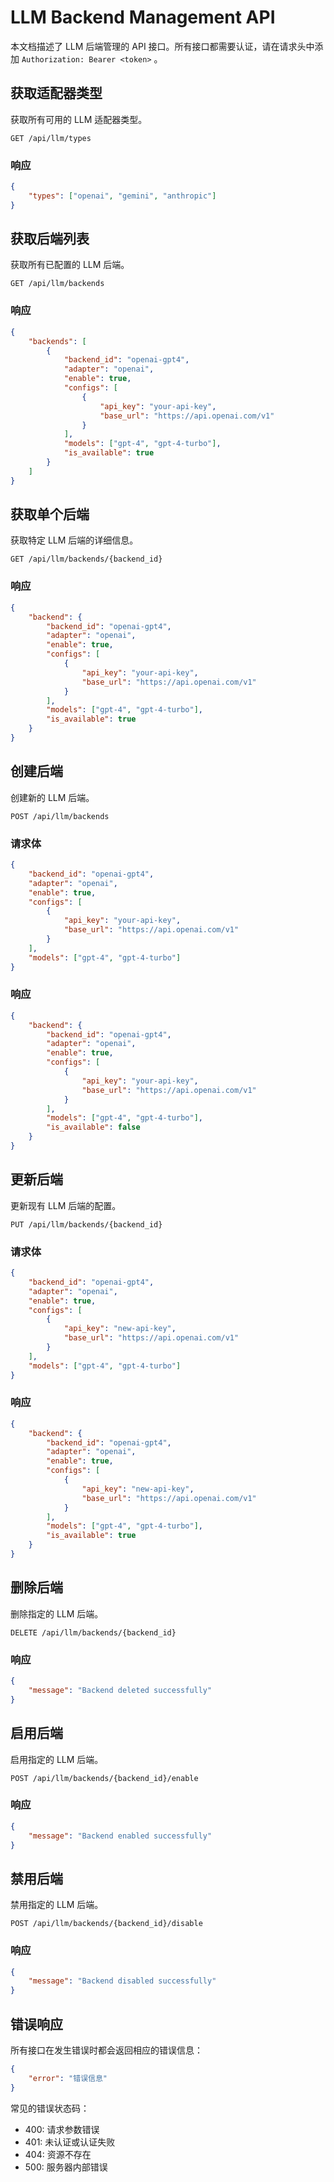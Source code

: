# LLM Backend Management API

本文档描述了 LLM 后端管理的 API 接口。所有接口都需要认证，请在请求头中添加 `Authorization: Bearer <token>` 。

## 获取适配器类型

获取所有可用的 LLM 适配器类型。

```
GET /api/llm/types
```

### 响应

```json
{
    "types": ["openai", "gemini", "anthropic"]
}
```

## 获取后端列表

获取所有已配置的 LLM 后端。

```
GET /api/llm/backends
```

### 响应

```json
{
    "backends": [
        {
            "backend_id": "openai-gpt4",
            "adapter": "openai",
            "enable": true,
            "configs": [
                {
                    "api_key": "your-api-key",
                    "base_url": "https://api.openai.com/v1"
                }
            ],
            "models": ["gpt-4", "gpt-4-turbo"],
            "is_available": true
        }
    ]
}
```

## 获取单个后端

获取特定 LLM 后端的详细信息。

```
GET /api/llm/backends/{backend_id}
```

### 响应

```json
{
    "backend": {
        "backend_id": "openai-gpt4",
        "adapter": "openai",
        "enable": true,
        "configs": [
            {
                "api_key": "your-api-key",
                "base_url": "https://api.openai.com/v1"
            }
        ],
        "models": ["gpt-4", "gpt-4-turbo"],
        "is_available": true
    }
}
```

## 创建后端

创建新的 LLM 后端。

```
POST /api/llm/backends
```

### 请求体

```json
{
    "backend_id": "openai-gpt4",
    "adapter": "openai",
    "enable": true,
    "configs": [
        {
            "api_key": "your-api-key",
            "base_url": "https://api.openai.com/v1"
        }
    ],
    "models": ["gpt-4", "gpt-4-turbo"]
}
```

### 响应

```json
{
    "backend": {
        "backend_id": "openai-gpt4",
        "adapter": "openai",
        "enable": true,
        "configs": [
            {
                "api_key": "your-api-key",
                "base_url": "https://api.openai.com/v1"
            }
        ],
        "models": ["gpt-4", "gpt-4-turbo"],
        "is_available": false
    }
}
```

## 更新后端

更新现有 LLM 后端的配置。

```
PUT /api/llm/backends/{backend_id}
```

### 请求体

```json
{
    "backend_id": "openai-gpt4",
    "adapter": "openai",
    "enable": true,
    "configs": [
        {
            "api_key": "new-api-key",
            "base_url": "https://api.openai.com/v1"
        }
    ],
    "models": ["gpt-4", "gpt-4-turbo"]
}
```

### 响应

```json
{
    "backend": {
        "backend_id": "openai-gpt4",
        "adapter": "openai",
        "enable": true,
        "configs": [
            {
                "api_key": "new-api-key",
                "base_url": "https://api.openai.com/v1"
            }
        ],
        "models": ["gpt-4", "gpt-4-turbo"],
        "is_available": true
    }
}
```

## 删除后端

删除指定的 LLM 后端。

```
DELETE /api/llm/backends/{backend_id}
```

### 响应

```json
{
    "message": "Backend deleted successfully"
}
```

## 启用后端

启用指定的 LLM 后端。

```
POST /api/llm/backends/{backend_id}/enable
```

### 响应

```json
{
    "message": "Backend enabled successfully"
}
```

## 禁用后端

禁用指定的 LLM 后端。

```
POST /api/llm/backends/{backend_id}/disable
```

### 响应

```json
{
    "message": "Backend disabled successfully"
}
```

## 错误响应

所有接口在发生错误时都会返回相应的错误信息：

```json
{
    "error": "错误信息"
}
```

常见的错误状态码：
- 400: 请求参数错误
- 401: 未认证或认证失败
- 404: 资源不存在
- 500: 服务器内部错误